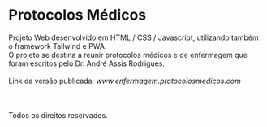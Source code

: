 <h1>Protocolos Médicos</h1> 
Projeto Web desenvolvido em HTML / CSS / Javascript, utilizando também o framework Tailwind e PWA.
<br/>
O projeto se destina a reunir protocolos médicos e de enfermagem que foram escritos pelo Dr. André Assis Rodrigues.
<br/>
<br/>
Link da versão publicada: <i>www.enfermagem.protocolosmedicos.com</i> 
<br/>
<br/>
<br/>
<br/>
Todos os direitos reservados.
